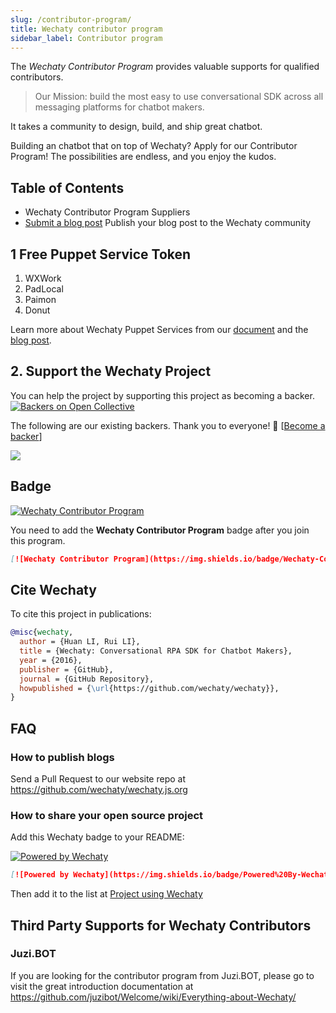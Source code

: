 ```yaml
---
slug: /contributor-program/
title: Wechaty contributor program
sidebar_label: Contributor program
---
```


The _Wechaty Contributor Program_ provides valuable supports for qualified contributors.

> Our Mission: build the most easy to use conversational SDK across all messaging platforms for chatbot makers.

It takes a community to design, build, and ship great chatbot.

Building an chatbot that on top of Wechaty? Apply for our Contributor Program! The possibilities are endless, and you enjoy the kudos.

## Table of Contents

- Wechaty Contributor Program Suppliers
- [Submit a blog post](contributing/blog.md)
  Publish your blog post to the Wechaty community

## 1 Free Puppet Service Token

1. WXWork
1. PadLocal
1. Paimon
1. Donut

Learn more about Wechaty Puppet Services from our [document](../puppet-services/overview.mdx) and the [blog post](https://wechaty.js.org/2021/01/14/wechaty-puppet-service/).

## 2. Support the Wechaty Project

You can help the project by supporting this project as becoming a backer.  [![Backers on Open Collective](https://opencollective.com/wechaty/backers/badge.svg)](#backers)

The following are our existing backers. Thank you to everyone! 🙏 [[Become a backer](https://opencollective.com/wechaty#backer)]

<a href="https://opencollective.com/wechaty#backers" target="_blank"><img src="https://opencollective.com/wechaty/backers.svg?width=890" /></a>

## Badge

[![Wechaty Contributor Program](https://img.shields.io/badge/Wechaty-Contributor%20Program-green.svg)](https://wechaty.js.org/docs/contributing/)

You need to add the __Wechaty Contributor Program__ badge after you join this program.

```md
[![Wechaty Contributor Program](https://img.shields.io/badge/Wechaty-Contributor%20Program-green.svg)](https://wechaty.js.org/docs/contributing/)
```

## Cite Wechaty

To cite this project in publications:

```bibtex
@misc{wechaty,
  author = {Huan LI, Rui LI},
  title = {Wechaty: Conversational RPA SDK for Chatbot Makers},
  year = {2016},
  publisher = {GitHub},
  journal = {GitHub Repository},
  howpublished = {\url{https://github.com/wechaty/wechaty}},
}
```

## FAQ

### How to publish blogs

Send a Pull Request to our website repo at <https://github.com/wechaty/wechaty.js.org>

### How to share your open source project

Add this Wechaty badge to your README:

[![Powered by Wechaty](https://img.shields.io/badge/Powered%20By-Wechaty-brightgreen.svg)](https://wechaty.js.org)

```markdown
[![Powered by Wechaty](https://img.shields.io/badge/Powered%20By-Wechaty-brightgreen.svg)](https://wechaty.js.org)
```

Then add it to the list at [Project using Wechaty](http://wechaty.js.org/docs/case-study/projects-using-wechaty)

## Third Party Supports for Wechaty Contributors

### Juzi.BOT

If you are looking for the contributor program from Juzi.BOT, please go to visit the great introduction documentation at <https://github.com/juzibot/Welcome/wiki/Everything-about-Wechaty/>
